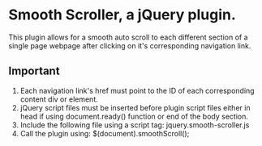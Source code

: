 # Smooth Scroller, a jQuery plugin.

This plugin allows for a smooth auto scroll to each different section of a single page webpage after clicking on it's corresponding navigation link.

## Important

1. Each navigation link's href must point to the ID of each corresponding content div or element.
2. jQuery script files must be inserted before plugin script files either in head if using document.ready() function or end of the body section.
3. Include the following file using a script tag:  jquery.smooth-scroller.js
4. Call the plugin using: $(document).smoothScroll();
